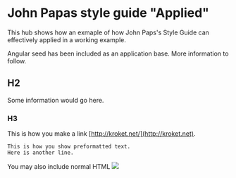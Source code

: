 # John Papas style guide "Applied"

This hub shows how an exmaple of how John Paps's Style Guide can effectively applied in a working example.

Angular seed has been included as an application base. More information to follow.

## H2

Some information would go here.

### H3

This is how you make a link [http://kroket.net/](http://kroket.net).

```
This is how you show preformatted text.
Here is another line.
```
You may also include normal HTML
<a href="https://grandcentral.cloudbees.com/?CB_clickstart=https://raw.github.com/CloudBees-community/angular-js-clickstart/master/clickstart.json">
<img src="https://d3ko533tu1ozfq.cloudfront.net/clickstart/deployInstantly.png"/></a>